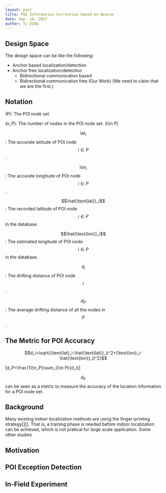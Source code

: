 ```yaml
--- 
layout: post
title: POI Information Correction based on Beacon
date: Sep. 18, 2017
author: Yi DING
---
```

[comment]: # (The math equation in this post is for latex and can be viewed in Visual Studio Code)

[comment]: # (This post composite the POI Correction Section)

## Design Space
The design space can be like the following:
* Anchor based localization/detection
* Anchor free localization/detection
    * Bidirectional communication based
    * Bidirectional communication free (Our Work) (We need to claim that we are the first.)

## Notation
\(P\): The POI node set.

\(n_P\): The number of nodes in the POI node set. \(i\in P\)

$$\text{lat}_i$$: The accurate latitude of POI node $$i\in P$$.

$$\text{lon}_i$$: The accurate longitude of POI node $$i\in P$$.

$$\hat{\text{lat}}_i$$: The recorded latitude of POI node $$i \in P$$ in the database.

$$\hat{\text{lon}}_i$$: The estimated longitude of POI node $$i \in P$$ in the database.

$$d_i$$: The drifting distance of POI node $$i$$.

$$d_P$$: The average drifting distance of all the nodes in $$P$$.


## The Metric for POI Accuracy
$$d_i=\sqrt{(\text{lat}_i-\hat{\text{lat}}_i)^2+(\text{lon}_i-\hat{\text{lon}}_i)^2}$$ 

\[d_P=\frac{1}{n_P}\sum_{i\in P}{d_i}\] 

$$d_P$$ can be seen as a metric to measure the accuracy of the location information for a POI node set. 

## Background
Many existing indoor localization methods are using the finger-printing strategy[][]. That is, a training phase is needed before indoor localization can be achieved, which is not pratical for large scale application. Some other studies 


## Motivation
[comment]: # (It will be better to have a small example and some figures)


## POI Exception Detection
[comment]: # (We need first define some metric to measure the exception)

## In-Field Experiment